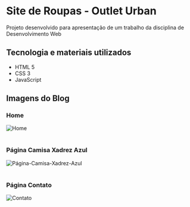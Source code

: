 # Site de Roupas - Outlet Urban
<p>Projeto desenvolvido para apresentação de um trabalho da disciplina de Desenvolvimento Web</p>

## Tecnologia e materiais utilizados
+ HTML 5
+ CSS 3
+ JavaScript

## Imagens do Blog

### Home
![Home](https://github.com/Matheus0016/Site_roupas_Desenvolvimento_Web/assets/119771263/8f084899-cec5-4e33-9121-88348a6d0776)
<br><br>
### Página Camisa Xadrez Azul
![Página-Camisa-Xadrez-Azul](https://github.com/Matheus0016/Site_roupas_Desenvolvimento_Web/assets/119771263/528a136c-ae7c-4d2d-b15e-6b7ff2e3ce85)
<br><br>
### Página Contato
![Contato](https://github.com/Matheus0016/Site_roupas_Desenvolvimento_Web/assets/119771263/b50efdd2-36ca-4d01-82b1-d7428cad2ec4)

